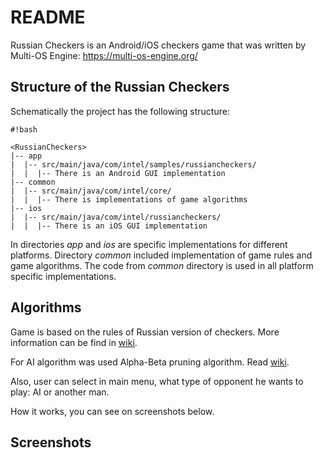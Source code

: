 # README #

Russian Checkers is an Android/iOS checkers game that was written by Multi-OS Engine: https://multi-os-engine.org/

## Structure of the Russian Checkers ##

Schematically the project has the following structure:

```
#!bash

<RussianCheckers>
|-- app
|  |-- src/main/java/com/intel/samples/russiancheckers/
|  |  |-- There is an Android GUI implementation
|-- common
|  |-- src/main/java/com/intel/core/
|  |  |-- There is implementations of game algorithms
|-- ios
|  |-- src/main/java/com/intel/russiancheckers/
|  |  |-- There is an iOS GUI implementation
```

In directories *app* and *ios* are specific implementations for different platforms. Directory *common* included implementation of game rules and game algorithms. The code from *common* directory is used in all platform specific implementations.

## Algorithms ##
Game is based on the rules of Russian version of checkers. More information can be find in [wiki](https://en.wikipedia.org/wiki/Russian_draughts).

For AI algorithm was used Alpha-Beta pruning algorithm. Read [wiki](https://en.wikipedia.org/wiki/Alpha%E2%80%93beta_pruning).

Also, user can select in main menu, what type of opponent he wants to play: AI or another man.

How it works, you can see on screenshots below.

## Screenshots ##

